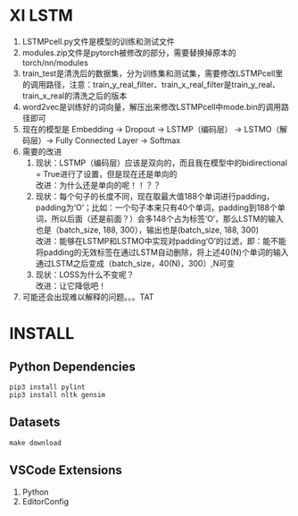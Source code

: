 # XI LSTM

1. LSTMPcell.py文件是模型的训练和测试文件
1. modules.zip文件是pytorch被修改的部分，需要替换掉原本的torch/nn/modules
1. train_test是清洗后的数据集，分为训练集和测试集，需要修改LSTMPcell里的调用路径，注意：train_y_real_filter、train_x_real_filter是train_y_real、train_x_real的清洗之后的版本
1. word2vec是训练好的词向量，解压出来修改LSTMPcell中mode.bin的调用路径即可
1. 现在的模型是
Embedding -> Dropout -> LSTMP（编码层） -> LSTMO（解码层）-> Fully Connected Layer -> Softmax
1. 需要的改进
    1. 现状：LSTMP（编码层）应该是双向的，而且我在模型中的bidirectional = True进行了设置，但是现在还是单向的  
    改进：为什么还是单向的呢！！？？
	1. 现状：每个句子的长度不同，现在取最大值188个单词进行padding，padding为‘O’；比如：一个句子本来只有40个单词，padding到188个单词，所以后面（还是前面？）会多148个占为标签‘O’，那么LSTM的输入也是（batch_size, 188, 300），输出也是(batch_size, 188, 300)  
    改进：能够在LSTMP和LSTMO中实现对padding‘O’的过滤，即：能不能将padding的无效标签在通过LSTM自动删除，将上述40(N)个单词的输入通过LSTM之后变成（batch_size，40(N)，300）,N可变
    1. 现状：LOSS为什么不变呢？  
	改进：让它降低吧！
1. 可能还会出现难以解释的问题。。。TAT

# INSTALL

## Python Dependencies

```shell
pip3 install pylint
pip3 install nltk gensim
```

## Datasets

```shell
make download
```

## VSCode Extensions

1. Python
1. EditorConfig

